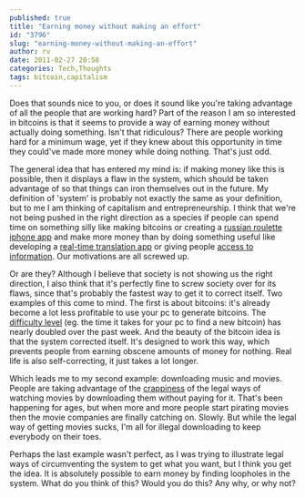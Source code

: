 ```yaml
---
published: true
title: "Earning money without making an effort"
id: "3796"
slug: "earning-money-without-making-an-effort"
author: rv
date: 2011-02-27 20:58
categories: Tech,Thoughts
tags: bitcoin,capitalism
---
```

Does that sounds nice to you, or does it sound like you're taking advantage of all the people that are working hard? Part of the reason I am so interested in bitcoins is that it seems to provide a way of earning money without actually doing something. Isn't that ridiculous? There are people working hard for a minimum wage, yet if they knew about this opportunity in time they could've made more money while doing nothing. That's just odd.

The general idea that has entered my mind is: if making money like this is possible, then it displays a flaw in the system, which should be taken advantage of so that things can iron themselves out in the future. My definition of 'system' is probably not exactly the same as your definition, but to me I am thinking of capitalism and entrepreneurship. I think that we're not being pushed in the right direction as a species if people can spend time on something silly like making bitcoins or creating a <a href="http://news.ycombinator.com/item?id=1459608" target="_blank">russian roulette iphone app</a> and make more money than by doing something useful like developing a <a href="http://questvisual.com/" target="_blank">real-time translation app</a> or giving people <a href="http://one.laptop.org/" target="_blank">access to information</a>. Our motivations are all screwed up.

Or are they? Although I believe that society is not showing us the right direction, I also think that it's perfectly fine to screw society over for its flaws, since that's probably the fastest way to get it to correct itself. Two examples of this come to mind. The first is about bitcoins: it's already become a lot less profitable to use your pc to generate bitcoins. The <a href="https://en.bitcoin.it/wiki/Difficulty" target="_blank">difficulty level</a> (eg. the time it takes for your pc to find a new bitcoin) has nearly doubled over the past week. And the beauty of the bitcoin idea is that the system corrected itself. It's designed to work this way, which prevents people from earning obscene amounts of money for nothing. Real life is also self-correcting, it just takes a lot longer.

Which leads me to my second example: downloading music and movies. People are taking advantage of the <a href="/blog/?attachment_id=3797" target="_blank">crappiness</a> of the legal ways of watching movies by downloading them without paying for it. That's been happening for ages, but when more and more people start pirating movies then the movie companies are finally catching on. Slowly. But while the legal way of getting movies sucks, I'm all for illegal downloading to keep everybody on their toes.

Perhaps the last example wasn't perfect, as I was trying to illustrate legal ways of circumventing the system to get what you want, but I think you get the idea. It is absolutely possible to earn money by finding loopholes in the system. What do you think of this? Would you do this? Any why, or why not?

&nbsp;